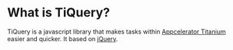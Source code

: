 # What is TiQuery?

TiQuery is a javascript library that makes tasks within [Appcelerator Titanium](http://www.appcelerator.com/) easier and quicker. It based on [jQuery](http://jquery.com).
